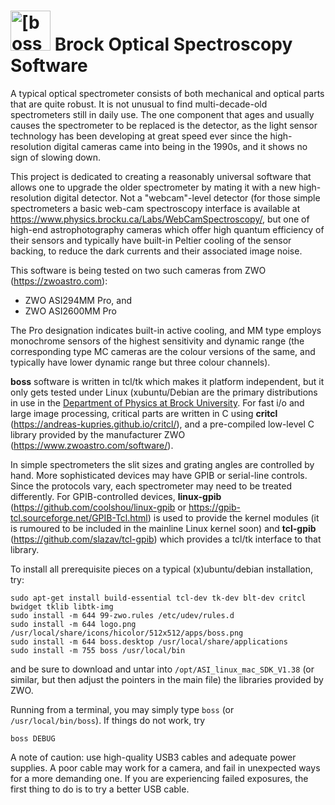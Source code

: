 # <img src="https://github.com/esternin/boss/blob/main/logo.png" alt="[boss logo]" width="64" height="64"> Brock Optical Spectroscopy Software 

A typical optical spectrometer consists of both mechanical and optical parts that are quite robust.  It is not unusual to find multi-decade-old spectrometers still in daily use. The one component that ages and usually causes the spectrometer to be replaced is the detector, as the light sensor technology has been developing at great speed ever since the high-resolution digital cameras came into being in the 1990s, and it shows no sign of slowing down.

This project is dedicated to creating a reasonably universal software that allows one to upgrade the older spectrometer by mating it with a new high-resolution digital detector. Not a "webcam"-level detector (for those simple spectrometers a basic web-cam spectroscopy interface is available at https://www.physics.brocku.ca/Labs/WebCamSpectroscopy/, but one of high-end astrophotography cameras which offer high quantum efficiency of their sensors and typically have built-in Peltier cooling of the sensor backing, to reduce the dark currents and their associated image noise.

This software is being tested on two such cameras from ZWO (https://zwoastro.com):
  - ZWO ASI294MM Pro, and
  - ZWO ASI2600MM Pro

The Pro designation indicates built-in active cooling, and MM type employs monochrome sensors of the highest sensitivity and dynamic range (the corresponding type MC cameras are the colour versions of the same, and typically have lower dynamic range but three colour channels).

**boss** software is written in tcl/tk which makes it platform independent, but it only gets tested under Linux (xubuntu/Debian are the primary distributions in use in the <a href="https://brocku.ca/physics" target="_blank">Department of Physics at Brock University</a>. For fast i/o and large image processing, critical parts are written in C using **critcl** (https://andreas-kupries.github.io/critcl/), and a pre-compiled low-level C library provided by the manufacturer ZWO (https://www.zwoastro.com/software/).

In simple spectrometers the slit sizes and grating angles are controlled by hand. More sophisticated devices may have GPIB or serial-line controls. Since the protocols vary, each spectrometer may need to be treated differently.  For GPIB-controlled devices, **linux-gpib** (https://github.com/coolshou/linux-gpib or https://gpib-tcl.sourceforge.net/GPIB-Tcl.html) is used to provide the kernel modules (it is rumoured to be included in the mainline Linux kernel soon) and **tcl-gpib** (https://github.com/slazav/tcl-gpib) which provides a tcl/tk interface to that library.

To install all prerequisite pieces on a typical (x)ubuntu/debian installation, try:
```
sudo apt-get install build-essential tcl-dev tk-dev blt-dev critcl bwidget tklib libtk-img
sudo install -m 644 99-zwo.rules /etc/udev/rules.d
sudo install -m 644 logo.png /usr/local/share/icons/hicolor/512x512/apps/boss.png
sudo install -m 644 boss.desktop /usr/local/share/applications
sudo install -m 755 boss /usr/local/bin
```
and be sure to download and untar into `/opt/ASI_linux_mac_SDK_V1.38` (or similar, but then adjust the pointers in the main file) the libraries provided by ZWO.

Running from a terminal, you may simply type `boss` (or `/usr/local/bin/boss`). If things do not work, try 
```
boss DEBUG
```

A note of caution: use high-quality USB3 cables and adequate power supplies. A poor cable may work for a camera, and fail in unexpected ways for a more demanding one. If you are experiencing failed exposures, the first thing to do is to try a better USB cable.


